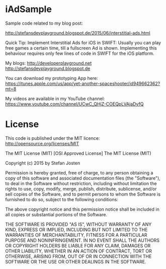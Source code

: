 iAdSample
===========

Sample code related to my blog post:

http://stefansdevplayground.blogspot.de/2015/06/interstitial-ads.html

Quick Tip: Implement Interstitial Ads for iOS in SWIFT: 
Usually you can play free games a certain time, till a fullscreen Ad is shown. Implementing this behaviour requires only few lines of code in SWIFT for the iOS platform.

My blogs:
http://developerplayground.net
http://stefansdevplayground.blogspot.de



You can download my prototyping App here: https://itunes.apple.com/us/app/yet-another-spaceshooter/id949662362?mt=8

My videos are available in my YouTube channel: https://www.youtube.com/channel/UCwC_QHjZ-COEQpLVAjaDyfQ




License
=======

This code is published under the MIT licence: http://opensource.org/licenses/MIT

The MIT License (MIT)
[OSI Approved License]
The MIT License (MIT)

Copyright (c) 2015 by Stefan Josten

Permission is hereby granted, free of charge, to any person obtaining a copy
of this software and associated documentation files (the "Software"), to deal
in the Software without restriction, including without limitation the rights
to use, copy, modify, merge, publish, distribute, sublicense, and/or sell
copies of the Software, and to permit persons to whom the Software is
furnished to do so, subject to the following conditions:

The above copyright notice and this permission notice shall be included in
all copies or substantial portions of the Software.

THE SOFTWARE IS PROVIDED "AS IS", WITHOUT WARRANTY OF ANY KIND, EXPRESS OR
IMPLIED, INCLUDING BUT NOT LIMITED TO THE WARRANTIES OF MERCHANTABILITY,
FITNESS FOR A PARTICULAR PURPOSE AND NONINFRINGEMENT. IN NO EVENT SHALL THE
AUTHORS OR COPYRIGHT HOLDERS BE LIABLE FOR ANY CLAIM, DAMAGES OR OTHER
LIABILITY, WHETHER IN AN ACTION OF CONTRACT, TORT OR OTHERWISE, ARISING FROM,
OUT OF OR IN CONNECTION WITH THE SOFTWARE OR THE USE OR OTHER DEALINGS IN
THE SOFTWARE.
